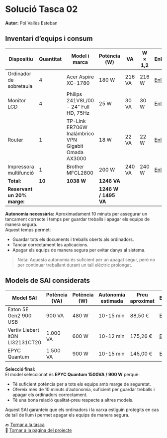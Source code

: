 <nb-actions size="small" class="pull-right"> <nb-action icon="plus-outline" ></nb-action> <nb-action icon="plus-outline"></nb-action> <nb-action icon="plus-outline"></nb-action> </nb-actions>

# Solució Tasca 02
**Autor:** Pol Vallès Esteban

## Inventari d’equips i consum

| Dispositiu             | Quantitat | Model i marca                                         | Potència (W) | VA  | W × 1,2 | Enllaç |
|------------------------|-----------|------------------------------------------------------|--------------|-----|---------|--------|
| Ordinador de sobretaula | 4         | Acer Aspire XC-1780                                  | 180 W        | 216 VA | 216 W   | [Enllaç](https://www.mediamarkt.es/es/product/_pc-sobremesa-acer-aspire-xc-xc-1780-intelr-coretm-i5-13400-16gb-ram-1tb-ssd-uhd-graphics-sin-sistema-operativo-negro-1584659.html) |
| Monitor LCD            | 4         | Philips 241V8L/00 - 24" Full HD, 75Hz               | 25 W         | 30 VA | 30 W    | [Enllaç](https://www.amazon.es/dp/B08MQMWK82/?language=es_ES&cstrackid=20515acc-b695-486c-aec9-fd3c8900d535&tag=wwwphilipsc09-21) |
| Router                 | 1         | TP-Link ER706W Inalámbrico VPN Gigabit Omada AX3000 | 18 W         | 22 VA | 22 W    | [Enllaç](https://www.pccomponentes.com/tp-link-er706w-router-inalambrico-vpn-gigabit-omada-ax3000-doble-banda?utm_source=google&utm_medium=free-listings&srsltid=AfmBOoo0tYWnDZzFLGcwckRW8c9edgzcRo-dYzeLSybFhneVXWR1nBU1xNk) |
| Impressora multifunció | 1         | Brother MFCL2800                                     | 200 W        | 240 VA | 240 W   | [Enllaç](https://www.amazon.es/Brother-MFCL2800DW-Impresora-multifunci%C3%B3n-autom%C3%A1tica/dp/B0CK2PVJSR?source=ps-sl-shoppingads-lpcontext&ref_=fplfs&smid=A1AT7YVPFBWXBL&language=es_ES&th=1) |
| **Total:** | **10** | **1038 W** | **1246 VA** | 
| **Reservant un 20% marge:** | | | **1246 W / 1495 VA** |

**Autonomia necessària:** Aproximadament 10 minuts per assegurar un tancament correcte i temps per guardar treballs i apagar els equips de manera segura.  
Aquest temps permet:
- Guardar tots els documents i treballs oberts als ordinadors.  
- Tancar correctament les aplicacions.  
- Apagar els equips de manera segura per evitar danys al sistema.  

> Nota: Aquesta autonomia és suficient per un apagat segur, però no per continuar treballant durant un tall elèctric prolongat.

## Models de SAI considerats

| Model SAI                  | Potència (VA) | Potència (W) | Autonomia estimada | Preu aproximat | Enllaç |
|----------------------------|---------------|--------------|------------------|----------------|--------|
| Eaton 5E Gen2 900 USB      | 900 VA        | 480 W        | 10-15 min        | 88,50 €        | [Enllaç](https://www.pccomponentes.com/eaton-5e-gen2-900-usb-sai-de-linea-interactiva-900va-480w-con-4-salidas-ac-tipo-c13-acoplador) |
| Vertiv Liebert itON LI32131CT20 | 1.000 VA      | 600 W        | 10-12 min        | 175,26 €       | [Enllaç](https://tienda.lafabricadelcartucho.com/li32131ct20-liebert-iton-1000va-e-230v-liebert-iton-usv-desktop-1000-va/p) |
| EPYC Quantum               | 1.500 VA      | 900 W        | 10-15 min        | 145,00 €       | [Enllaç](https://www.amazon.es/EPYC-Pantalla-continuidad-tecnolog%C3%ADa-Interactive/dp/B07XGM6JDX) |

**Selecció final:**  
El model seleccionat és **EPYC Quantum 1500VA / 900 W** perquè:  
- Té suficient potència per a tots els equips amb marge de seguretat.  
- Ofereix més de 10 minuts d’autonomia, suficient per guardar treballs i apagar els ordinadors correctament.  
- Té una bona relació qualitat-preu respecte a altres models.  

Aquest SAI garanteix que els ordinadors i la xarxa estiguin protegits en cas de tall de llum i permet apagar els equips de manera segura.

🔙 [Tornar a la tasca](README.md)  
📍 [Tornar a la pàgina del projecte](../README.md)
